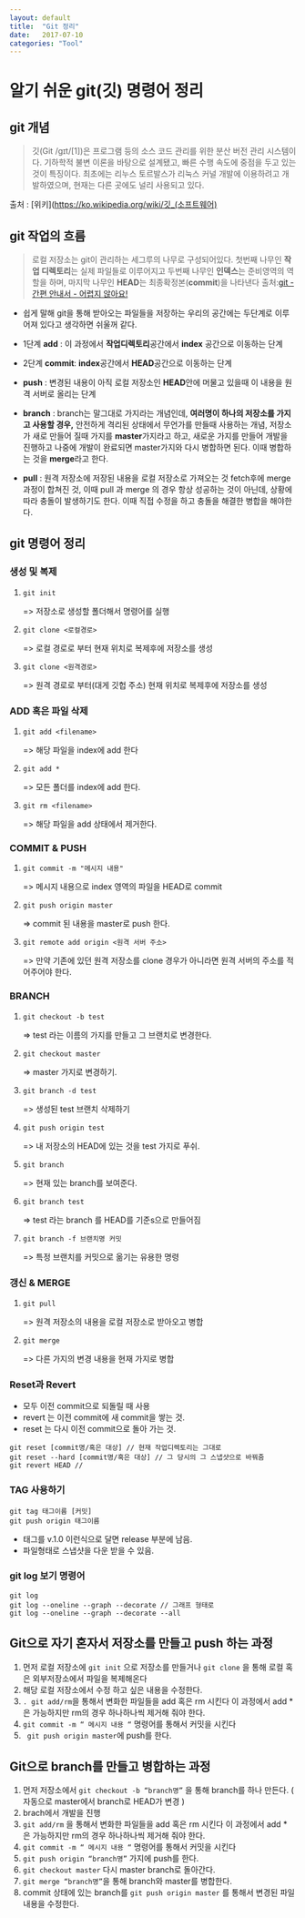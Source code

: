 ```yaml
---
layout: default
title:  "Git 정리"
date:   2017-07-10 
categories: "Tool"
---
```


# 알기 쉬운 git(깃) 명령어 정리

## git 개념
> 깃(Git /ɡɪt/[1])은 프로그램 등의 소스 코드 관리를 위한 분산 버전 관리 시스템이다. 기하학적 불변 이론을 바탕으로 설계됐고, 빠른 수행 속도에 중점을 두고 있는 것이 특징이다. 최초에는 리누스 토르발스가 리눅스 커널 개발에 이용하려고 개발하였으며, 현재는 다른 곳에도 널리 사용되고 있다.

출처 : [위키](https://ko.wikipedia.org/wiki/깃_(소프트웨어)

## git 작업의 흐름
> 로컬 저장소는 git이 관리하는 세그루의 나무로 구성되어있다. 첫번째 나무인 **작업 디렉토리**는 실제 파일들로 이루어지고 두번째 나무인 **인덱스**는 준비영역의 역할을 하며, 마지막 나무인 **HEAD**는 최종확정본(**commit**)을 나타낸다
출처:[git - 간편 안내서 - 어렵지 않아요!](https://rogerdudler.github.io/git-guide/index.ko.html)

* 쉽게 말해 git을 통해 받아오는 파일들을 저장하는 우리의 공간에는 두단계로 이루어져 있다고 생각하면 쉬울꺼 같다. 

* 1단계 **add** : 이 과정에서 **작업디렉토리**공간에서 **index** 공간으로 이동하는 단계

*  2단계 **commit**: **index**공간에서 **HEAD**공간으로 이동하는 단계

* **push** : 변경된 내용이 아직 로컬 저장소인 **HEAD**안에 머물고 있을때 이 내용을 원격 서버로 올리는 단계

- **branch** : branch는 말그대로 가지라는 개념인데, **여러명이 하나의 저장소를 가지고 사용할 경우,** 안전하게 격리된 상태에서 무언가를 만들때 사용하는 개념, 저장소가 새로 만들어 질때 가지를 **master**가지라고 하고, 새로운 가지를 만들어 개발을 진행하고 나중에 개발이 완료되면 master가지와 다시 병합하면 된다. 이때 병합하는 것을 **merge**라고 한다.

* **pull** :  원격 저장소에 저장된 내용을 로컬 저장소로 가져오는 것 fetch후에 merge 과정이 합쳐진 것, 이때 pull 과 merge 의 경우 항상 성공하는 것이 아닌데, 상황에 따라 충돌이 발생하기도 한다. 이때 직접 수정을 하고 충돌을 해결한 병합을 해야한다.


## git 명령어 정리

### 생성 및 복제
1. `git init`

	=> 저장소로 생성할 폴더해서 명령어를 실행 
2. `git clone <로컬경로>`

	=> 로컬 경로로 부터 현재 위치로 복제후에 저장소를 생성
3. `git clone <원격경로>`

	=> 원격 경로로 부터(대게 깃헙 주소) 현재 위치로 복제후에 저장소를 생성

### ADD 혹은 파일 삭제
1. `git add <filename>`

	=> 해당 파일을 index에 add 한다
2. `git add *`

	=> 모든 폴더를 index에 add 한다.
3. `git rm <filename>`

	=> 해당 파일을 add 상태에서 제거한다.

### COMMIT  & PUSH
1. `git commit -m "메시지 내용"`

	=> 메시지 내용으로 index 영역의 파일을 HEAD로 commit
2. `git push origin master `

	=> commit 된 내용을 master로 push 한다.
3. `git remote add origin <원격 서버 주소>`

	=> 만약 기존에 있던 원격 저장소를 clone 경우가 아니라면 원격 서버의 주소를 적어주어야 한다.

###  BRANCH
1. `git checkout -b test`

	=> test 라는 이름의 가지를 만들고 그 브랜치로 변경한다.
2. `git checkout master`
    
    => master 가지로 변경하기.
3. `git branch -d test`
    
    => 생성된 test 브랜치 삭제하기
4. `git push origin test`
    
    => 내 저장소의 HEAD에 있는 것을 test 가지로 푸쉬.
5. `git branch`

	=> 현재 있는 branch를 보여준다.
	
6. `git branch test`
    
    => test 라는 branch 를 HEAD를 기준s으로 만들어짐

7. `git branch -f 브랜치명 커밋`

    => 특정 브랜치를 커밋으로 옮기는 유용한 명령 


### 갱신 & MERGE
1. `git pull`

	=> 원격 저장소의 내용을 로컬 저장소로 받아오고 병합
2. `git merge`

	=> 다른 가지의 변경 내용을 현재 가지로 병합
	
### Reset과 Revert 
* 모두 이전 commit으로 되돌릴 때 사용
* revert 는 이전 commit에 새 commit을 쌓는 것.
* reset 는 다시 이전 commit으로 돌아 가는 것.

```
git reset [commit명/혹은 대상] // 현재 작업디렉토리는 그대로
git reset --hard [commit명/혹은 대상] // 그 당시의 그 스냅샷으로 바꿔줌
git revert HEAD // 
```

### TAG 사용하기

```
git tag 태그이름 [커밋]
git push origin 태그이름
```

 * 태그를 v.1.0 이런식으로 달면 release 부분에 남음. 
 * 파일형태로 스냅샷을 다운 받을 수 있음.
 
 ### git log 보기 명령어
 
 ``` 
 git log
 git log --oneline --graph --decorate // 그래프 형태로
 git log --oneline --graph --decorate --all
 ```


## Git으로 자기 혼자서 저장소를 만들고 push 하는 과정

1. 먼저 로컬 저장소에 `git init` 으로 저장소를 만들거나 `git clone` 을 통해 로컬 혹은 외부저장소에서 파일을 복제해온다
2. 해당 로컬 저장소에서 수정 하고 싶은 내용을 수정한다.
3. ` . git add/rm `을 통해서 변화한 파일들을 add 혹은 rm 시킨다 이 과정에서 add * 은 가능하지만 rm의 경우 하나하나씩 제거해 줘야 한다.
4. ` git commit -m “ 메시지 내용 “ ` 명령어를 통해서 커밋을 시킨다
5. ` git push origin master`에 push를 한다.


## Git으로 branch를 만들고 병합하는 과정

1. 먼저 저장소에서 `git checkout -b “branch명”` 을 통해 branch를 하나 만든다. ( 자동으로 master에서 branch로 HEAD가 변경 )
2. brach에서 개발을 진행
3. ` git add/rm ` 을 통해서 변화한 파일들을 add 혹은 rm 시킨다 이 과정에서 add * 은 가능하지만 rm의 경우 하나하나씩 제거해 줘야 한다.
4. ` git commit -m “ 메시지 내용 “ ` 명령어를 통해서 커밋을 시킨다
5. ` git push origin “branch명” ` 가지에 push를 한다.
6. ` git checkout master ` 다시 master branch로 돌아간다.
7. ` git merge “branch명” `을 통해 branch와 master를 병합한다.
8. commit 상태에 있는 branch를 `git push origin master` 를 통해서 변경된 파일내용을 수정한다. 
